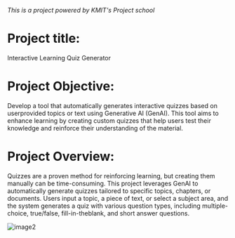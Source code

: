 *This is a project powered by KMIT's Project school*

# Project title: 
Interactive Learning Quiz Generator

# Project Objective:
Develop a tool that automatically generates interactive quizzes based on userprovided topics or text using Generative AI (GenAI). This tool aims to enhance
learning by creating custom quizzes that help users test their knowledge and
reinforce their understanding of the material.

# Project Overview:
Quizzes are a proven method for reinforcing learning, but creating them
manually can be time-consuming. This project leverages GenAI to automatically
generate quizzes tailored to specific topics, chapters, or documents. Users input
a topic, a piece of text, or select a subject area, and the system generates a
quiz with various question types, including multiple-choice, true/false, fill-in-theblank, and short answer questions.

![image2](https://github.com/user-attachments/assets/13773c5b-49b5-4272-9ec9-87bb86aa677c)
